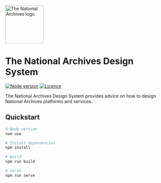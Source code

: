 <img src="https://raw.githubusercontent.com/nationalarchives/tna-frontend/main/src/nationalarchives/assets/images/tna-horizontal-logo-inverted.svg" alt="The National Archives logo" title="The National Archives" width="120" />

# The National Archives Design System

[![Node version](https://img.shields.io/node/v-lts/@nationalarchives/design-system?style=flat-square&logo=nodedotjs&logoColor=white)](https://github.com/nationalarchives/design-system/blob/main/.nvmrc)
[![Licence](https://img.shields.io/github/license/nationalarchives/design-system?style=flat-square)](https://github.com/nationalarchives/design-system/blob/main/LICENCE)

The National Archives Design System provides advice on how to design National Archives platforms and services.

## Quickstart

```sh
# Node version
nvm use

# Install dependencies
npm install

# Build
npm run build

# Serve
npm run serve
```
